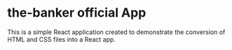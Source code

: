 # the-banker official App

This is a simple React application created to demonstrate the conversion of HTML and CSS files into a React app.
